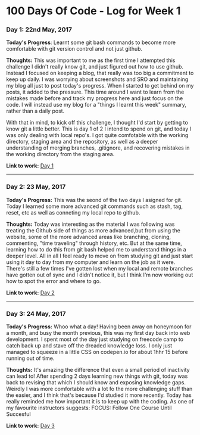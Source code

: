 # 100 Days Of Code - Log for Week 1

### Day 1: 22nd May, 2017

**Today's Progress**: Learnt some git bash commands to become more comfortable with git version control and not just github.

**Thoughts:** This was important to me as the first time I attempted this challenge I didn't really know git, and just figured out how to use github. Instead I focused on keeping a blog, that really was too big a commitment to keep up daily. I was worrying about screenshots and SRO and maintaining my blog all just to post today's progress. When I started to get behind on my posts, it added to the pressure. This time around I want to learn from the mistakes made before and track my progress here and just focus on the code. I will instead use my blog for a "things I learnt this week" summary, rather than a daily post. 

With that in mind, to kick off this challenge, I thought I'd start by getting to know git a little better. This is day 1 of 2 I intend to spend on git, and today I was only dealing with local repo's. I got quite comfotable with the working directory, staging area and the repository, as well as a deeper understanding of merging branches, .gitignore, and recovering mistakes in the working directory from the staging area. 

**Link to work:** [Day 1](https://github.com/Pominaus/100-days-of-code/blob/master/Code/Day%201%20-%20Git%20Bash.md)

---  


### Day 2: 23 May, 2017

**Today's Progress:** This was the seond of the two days I asigned for git. Today I learned some more advanced git commands such as stash, tag, reset, etc as well as conneting my local repo to github.

**Thoughts:** Today was interesting as the material I was following was treating the Github side of things as more advanced,but from using the website, some of the more advanced areas like branching, cloning, commenting, "time traveling" through history, etc. But at the same time, learning how to do this from git bash helped me to understand things in a deeper level. All in all I feel ready to move on from studying git and just start using it day to day from my computer and learn on the job as it were. There's still a few times I've gotten lost when my local and remote branches have gotten out of sync and I didn't notice it, but I think I'm now working out how to spot the error and where to go.

**Link to work:**  [Day 2](https://github.com/Pominaus/100DaysOfCode/blob/master/Code/Week%201/Day%202%20-%20Git%20Bash%20intermediate.md)

---  


### Day 3: 24 May, 2017

**Today's Progress:** Whoo what a day! Having been away on honeymoon for a month, and busy the month previous, this was my first day back into web development. I spent most of the day just studying on freecode camp to catch back up and stave off the dreaded knowledge loss. I only just managed to squeeze in a little CSS on codepen.io for about 1hhr 15 before running out of time.

**Thoughts:** It's amazing the difference that even a small period of inactivity can lead to! After spending 2 days learning new things with git, today was back to revising that which I should know and exposing knowledge gaps. Weirdly I was more comfortable with a lot fo the more challenging stuff than the easier, and I think that's because I'd studied it more recently. Today has really reminded me how important it is to keep up with the coding. As one of my favourite instructors suggests: FOCUS: Follow One Course Until Succesful

**Link to work:** [Day 3](https://github.com/Pominaus/100DaysOfCode/tree/master/Code/Week%201/Day%203)
